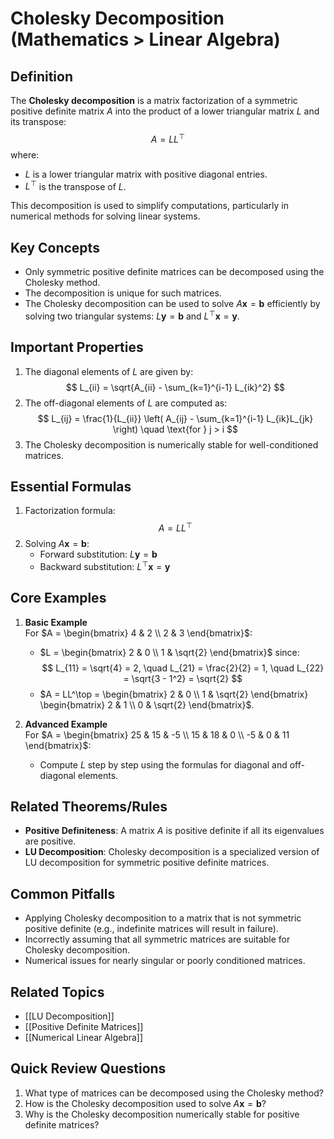 # Cholesky Decomposition (Mathematics > Linear Algebra)

## Definition
The **Cholesky decomposition** is a matrix factorization of a symmetric positive definite matrix $A$ into the product of a lower triangular matrix $L$ and its transpose:
$$
A = LL^\top
$$
where:
- $L$ is a lower triangular matrix with positive diagonal entries.
- $L^\top$ is the transpose of $L$.

This decomposition is used to simplify computations, particularly in numerical methods for solving linear systems.

## Key Concepts
- Only symmetric positive definite matrices can be decomposed using the Cholesky method.
- The decomposition is unique for such matrices.
- The Cholesky decomposition can be used to solve $A\mathbf{x} = \mathbf{b}$ efficiently by solving two triangular systems: $L\mathbf{y} = \mathbf{b}$ and $L^\top\mathbf{x} = \mathbf{y}$.

## Important Properties
1. The diagonal elements of $L$ are given by:
   $$
   L_{ii} = \sqrt{A_{ii} - \sum_{k=1}^{i-1} L_{ik}^2}
   $$
2. The off-diagonal elements of $L$ are computed as:
   $$
   L_{ij} = \frac{1}{L_{ii}} \left( A_{ij} - \sum_{k=1}^{i-1} L_{ik}L_{jk} \right) \quad \text{for } j > i
   $$
3. The Cholesky decomposition is numerically stable for well-conditioned matrices.

## Essential Formulas
1. Factorization formula:
   $$
   A = LL^\top
   $$
2. Solving $A\mathbf{x} = \mathbf{b}$:
   - Forward substitution: $L\mathbf{y} = \mathbf{b}$
   - Backward substitution: $L^\top\mathbf{x} = \mathbf{y}$

## Core Examples
1. **Basic Example**  
   For $A = \begin{bmatrix} 4 & 2 \\ 2 & 3 \end{bmatrix}$:
   - $L = \begin{bmatrix} 2 & 0 \\ 1 & \sqrt{2} \end{bmatrix}$ since:
     $$
     L_{11} = \sqrt{4} = 2, \quad L_{21} = \frac{2}{2} = 1, \quad L_{22} = \sqrt{3 - 1^2} = \sqrt{2}
     $$
   - $A = LL^\top = \begin{bmatrix} 2 & 0 \\ 1 & \sqrt{2} \end{bmatrix} \begin{bmatrix} 2 & 1 \\ 0 & \sqrt{2} \end{bmatrix}$.

2. **Advanced Example**  
   For $A = \begin{bmatrix} 25 & 15 & -5 \\ 15 & 18 &  0 \\ -5 &  0 & 11 \end{bmatrix}$:
   - Compute $L$ step by step using the formulas for diagonal and off-diagonal elements.

## Related Theorems/Rules
- **Positive Definiteness**: A matrix $A$ is positive definite if all its eigenvalues are positive.
- **LU Decomposition**: Cholesky decomposition is a specialized version of LU decomposition for symmetric positive definite matrices.

## Common Pitfalls
- Applying Cholesky decomposition to a matrix that is not symmetric positive definite (e.g., indefinite matrices will result in failure).
- Incorrectly assuming that all symmetric matrices are suitable for Cholesky decomposition.
- Numerical issues for nearly singular or poorly conditioned matrices.

## Related Topics
- [[LU Decomposition]]
- [[Positive Definite Matrices]]
- [[Numerical Linear Algebra]]

## Quick Review Questions
1. What type of matrices can be decomposed using the Cholesky method?
2. How is the Cholesky decomposition used to solve $A\mathbf{x} = \mathbf{b}$?
3. Why is the Cholesky decomposition numerically stable for positive definite matrices?
